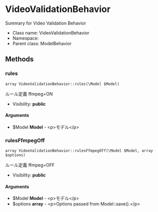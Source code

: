 VideoValidationBehavior
===============

Summary for Video Validation Behavior




* Class name: VideoValidationBehavior
* Namespace: 
* Parent class: ModelBehavior







Methods
-------


### rules

    array VideoValidationBehavior::rules(\Model $Model)

ルール定義 ffmpeg=ON



* Visibility: **public**


#### Arguments
* $Model **Model** - &lt;p&gt;モデル&lt;/p&gt;



### rulesFfmpegOff

    array VideoValidationBehavior::rulesFfmpegOff(\Model $Model, array $options)

ルール定義 ffmpeg=OFF



* Visibility: **public**


#### Arguments
* $Model **Model** - &lt;p&gt;モデル&lt;/p&gt;
* $options **array** - &lt;p&gt;Options passed from Model::save().&lt;/p&gt;


